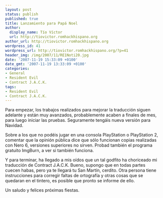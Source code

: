 ```yaml
---
layout: post
status: publish
published: true
title: Lanzamiento para Papá Noel
author:
  display_name: Tío Víctor
  url: http://tiovictor.romhackhispano.org
author_url: http://tiovictor.romhackhispano.org
wordpress_id: 41
wordpress_url: http://tiovictor.romhackhispano.org/?p=41
header_img: /img/2007/11/RE1Noti20.jpg
date: '2007-11-19 15:33:09 +0100'
date_gmt: '2007-11-19 13:33:09 +0100'
categories:
- General
- Resident Evil
- Contract J.A.C.K.
tags:
- Resident Evil
- Contract J.A.C.K.
---
```

Para empezar, los trabajos realizados para mejorar la traducción siguen adelante 
y están muy avanzados, probablemente acaben a finales de mes, para luego iniciar 
las pruebas. Seguramente tengáis nueva versión para Navidad.

Sobre a los que no podéis jugar en una consola PlayStation o PlayStation 2, comentar 
que la opinión pública dice que sólo funcionan copias realizadas con Nero 6, versiones 
superiores no sirven. Probad también el programa gratuito ImgBurn, a ver si también funciona.

Y para terminar, ha llegado a mis oídos que un tal godfito ha choriceado mi traducción 
de Contract J.A.C.K. Bueno, supongo que en todas partes cuecen habas, pero ya te llegará 
tu San Martín, cerdito. Otra persona tiene instrucciones para corregir faltas de 
ortografía y otras cosas que se quedaran en el tintero, es posible que pronto se informe de ello.

Un saludo y felices próximas fiestas.
